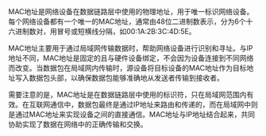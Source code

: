 MAC地址是网络设备在数据链路层中使用的物理地址，用于唯一标识网络设备。每个网络设备都有一个唯一的MAC地址，通常由48位二进制数表示，分为6个十六进制数对，用冒号或短横线分隔，如00:1A:2B:3C:4D:5E。

MAC地址主要用于通过局域网传输数据时，帮助网络设备进行识别和寻址。与IP地址不同，MAC地址是固定的且与硬件设备绑定，不会因为设备连接到不同网络而改变。当数据包在局域网内传输时，源设备将目标设备的MAC地址作为目标地址写入数据包头部，以确保数据包能够准确地从发送者传输到接收者。

需要注意的是，MAC地址是在数据链路层中使用的标识符，只在局域网范围内有效。在互联网通信中，数据包最终是通过IP地址来路由和传递的，而在局域网中则是通过MAC地址来实现设备之间的直接通信。MAC地址与IP地址结合起来，共同协助实现了数据在网络中的正确传输和交换。